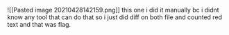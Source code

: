 ![[Pasted image 20210428142159.png]]
this one i did it manually bc i didnt know any tool that can do that so i just did diff on both file and counted red text and that was flag. 
